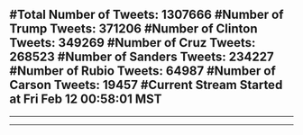 #Total Number of Tweets: 1307666 
#Number of Trump Tweets: 371206
#Number of Clinton Tweets: 349269
#Number of Cruz Tweets: 268523
#Number of Sanders Tweets: 234227
#Number of Rubio Tweets: 64987
#Number of Carson Tweets: 19457
#Current Stream Started at Fri Feb 12 00:58:01 MST
---
---
---

